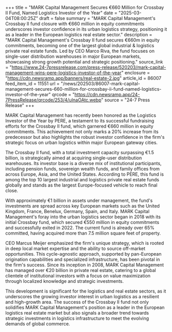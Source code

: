 +++
title = "MARK Capital Management Secures €660 Million for Crossbay II Fund, Named Logistics Investor of the Year"
date = "2025-03-04T08:00:25Z"
draft = false
summary = "MARK Capital Management's Crossbay II fund closure with €660 million in equity commitments underscores investor confidence in its urban logistics strategy, positioning it as a leader in the European logistics real estate sector."
description = "MARK Capital Management's Crossbay II fund secures €660m in equity commitments, becoming one of the largest global industrial & logistics private real estate funds. Led by CEO Marco Riva, the fund focuses on single-user distribution warehouses in major European markets, showcasing strong growth potential and strategic positioning."
source_link = "https://www.24-7pressrelease.com/press-release/520203/mark-capital-management-wins-pere-logistics-investor-of-the-year"
enclosure = "https://cdn.newsramp.app/banners/real-estate-2.jpg"
article_id = 86007
feed_item_id = 11551
url = "/news/202503/86007-mark-capital-management-secures-660-million-for-crossbay-ii-fund-named-logistics-investor-of-the-year"
qrcode = "https://cdn.newsramp.app/24-7PressRelease/qrcode/253/4/ulnaOAtc.webp"
source = "24-7 Press Release"
+++

<p>MARK Capital Management has recently been honored as the Logistics Investor of the Year by PERE, a testament to its successful fundraising efforts for the Crossbay II fund, which garnered €660 million in equity commitments. This achievement not only marks a 20% increase from its predecessor but also highlights the robust investor confidence in the firm's strategic focus on urban logistics within major European gateway cities.</p><p>The Crossbay II fund, with a total investment capacity surpassing €1.5 billion, is strategically aimed at acquiring single-user distribution warehouses. Its investor base is a diverse mix of institutional participants, including pension funds, sovereign wealth funds, and family offices from across Europe, Asia, and the United States. According to PERE, this fund is among the top 10 largest industrial and logistics private real estate funds globally and stands as the largest Europe-focused vehicle to reach final close.</p><p>With approximately €1 billion in assets under management, the fund's investments are spread across key European markets such as the United Kingdom, France, Benelux, Germany, Spain, and Italy. MARK Capital Management's foray into the urban logistics sector began in 2018 with its initial Crossbay fund, which secured €550 million in equity commitments and successfully exited in 2022. The current fund is already over 65% committed, having acquired more than 7.5 million square feet of property.</p><p>CEO Marcus Meijer emphasized the firm's unique strategy, which is rooted in deep local market expertise and the ability to source off-market opportunities. This cycle-agnostic approach, supported by pan-European origination capabilities and specialized infrastructure, has been pivotal in the firm's success. Since its inception in 2008, MARK Capital Management has managed over €20 billion in private real estate, catering to a global clientele of institutional investors with a focus on value maximization through localized knowledge and strategic investments.</p><p>This development is significant for the logistics and real estate sectors, as it underscores the growing investor interest in urban logistics as a resilient and high-growth area. The success of the Crossbay II fund not only solidifies MARK Capital Management's position as a leader in the European logistics real estate market but also signals a broader trend towards strategic investments in logistics infrastructure to meet the evolving demands of global commerce.</p>